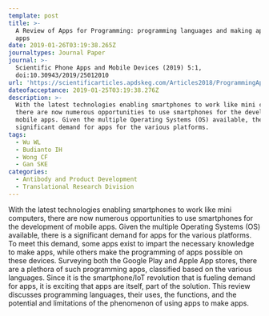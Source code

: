 ```yaml
---
template: post
title: >-
  A Review of Apps for Programming: programming languages and making apps with
  apps
date: 2019-01-26T03:19:38.265Z
journaltypes: Journal Paper
journal: >-
  Scientific Phone Apps and Mobile Devices (2019) 5:1,
  doi:10.30943/2019/25012010
url: 'https://scientificarticles.apdskeg.com/Articles2018/ProgrammingApp.html'
dateofacceptance: 2019-01-25T03:19:38.276Z
description: >-
  With the latest technologies enabling smartphones to work like mini computers,
  there are now numerous opportunities to use smartphones for the development of
  mobile apps. Given the multiple Operating Systems (OS) available, there is a
  significant demand for apps for the various platforms. 
tags:
  - Wu WL
  - Budianto IH
  - Wong CF
  - Gan SKE
categories:
  - Antibody and Product Development
  - Translational Research Division
---
```

<!--StartFragment-->

With the latest technologies enabling smartphones to work like mini computers, there are now numerous opportunities to use smartphones for the development of mobile apps. Given the multiple Operating Systems (OS) available, there is a significant demand for apps for the various platforms. To meet this demand, some apps exist to impart the necessary knowledge to make apps, while others make the programming of apps possible on these devices. Surveying both the Google Play and Apple App stores, there are a plethora of such programming apps, classified based on the various languages. Since it is the smartphone/IoT revolution that is fueling demand for apps, it is exciting that apps are itself, part of the solution. This review discusses programming languages, their uses, the functions, and the potential and limitations of the phenomenon of using apps to make apps.

<!--EndFragment-->

